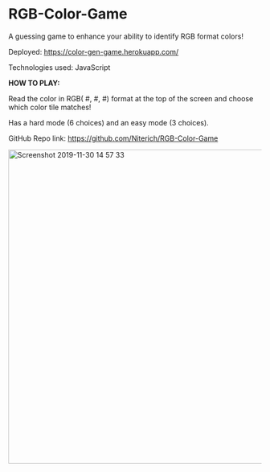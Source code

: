 # RGB-Color-Game

A guessing game to enhance your ability to identify RGB format colors!

Deployed: https://color-gen-game.herokuapp.com/

Technologies used: JavaScript

<strong>HOW TO PLAY:</strong>

Read the color in RGB( #, #, #) format at the top of the screen and choose which color tile matches!

Has a hard mode (6 choices) and an easy mode (3 choices).

GitHub Repo link: https://github.com/Niterich/RGB-Color-Game

<img width="625" alt="Screenshot 2019-11-30 14 57 33" src="https://user-images.githubusercontent.com/52295078/69906509-d3012d00-1381-11ea-9bb5-2be6a9e85d4e.png">
